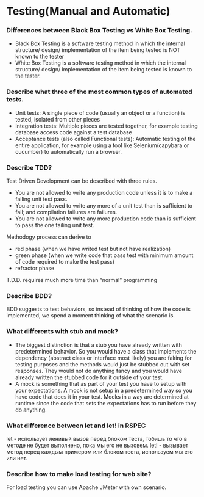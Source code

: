 # Testing(Manual and Automatic)

### Differences between Black Box Testing vs White Box Testing.

- Black Box Testing is a software testing method in which the internal structure/ design/ implementation of the item being tested is NOT known to the tester
- White Box Testing is a software testing method in which the internal structure/ design/ implementation of the item being tested is known to the tester.

### Describe what three of the most common types of automated tests.
- Unit tests: A single piece of code (usually an object or a function) is tested, isolated from other pieces
- Integration tests: Multiple pieces are tested together, for example testing database access code against a test database
- Acceptance tests (also called Functional tests): Automatic testing of the entire application, for example using a tool like Selenium(capybara or cucumber) to automatically run a browser.

### Describe TDD?
Test Driven Development can be described with three rules.

- You are not allowed to write any production code unless it is to make a failing unit test pass.
- You are not allowed to write any more of a unit test than is sufficient to fail; and compilation failures are failures.
- You are not allowed to write any more production code than is sufficient to pass the one failing unit test.

Methodogy process can derive to 
- red phase (when we have writed test but not have realization)
- green phase (when we write code that pass test with minimum amount of code required to make the test pass)
- refractor phase

T.D.D. requires much more time than “normal” programming

### Describe BDD?
BDD suggests to test behaviors, so instead of thinking of how the code is implemented, we spend a moment thinking of what the scenario is. 

### What differents with stub and mock?

- The biggest distinction is that a stub you have already written with predetermined behavior. So you would have a class that implements the dependency (abstract class or interface most likely) you are faking for testing purposes and the methods would just be stubbed out with set responses. They would not do anything fancy and you would have already written the stubbed code for it outside of your test.
- A mock is something that as part of your test you have to setup with your expectations. A mock is not setup in a predetermined way so you have code that does it in your test. Mocks in a way are determined at runtime since the code that sets the expectations has to run before they do anything.

### What difference between let and let! in RSPEC
let - использует ленивый вызов перед блоком теста, тобишь то что в методе не будет выполнено, пока мы его не вызовем.
let! -  вызывает метод перед каждым примером или блоком теста, используем мы его или нет.

### Describe how to make load testing for web site?
For load testing you can use Apache JMeter with own scenario. 
